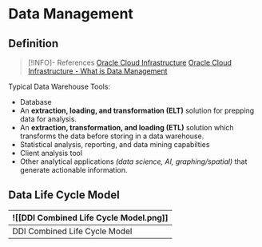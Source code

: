 # Data Management
## Definition
> [!INFO]- References
> [Oracle Cloud Infrastructure](https://www.oracle.com/database/what-is-a-data-warehouse/)
> [Oracle Cloud Infrastructure - What is Data Management](https://www.oracle.com/database/what-is-data-management/)

Typical Data Warehouse Tools:
  * Database
  * An **extraction, loading, and transformation (ELT)** solution for prepping data for analysis.
  * An **extraction, transformation, and loading (ETL)** solution which transforms the data before storing in a data warehouse.
  * Statistical analysis, reporting, and data mining capabilties
  * Client analysis tool
  * Other analytical applications *(data science, AI, graphing/spatial)* that generate actionable information.

## Data Life Cycle Model
| ![[DDI Combined Life Cycle Model.png]] |
| -------------------------------------- |
| DDI Combined Life Cycle Model          |


